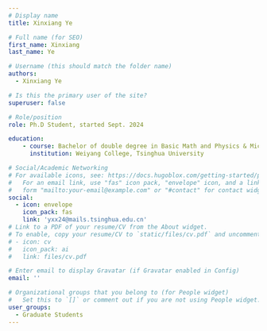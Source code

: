```yaml
---
# Display name
title: Xinxiang Ye

# Full name (for SEO)
first_name: Xinxiang
last_name: Ye

# Username (this should match the folder name)
authors:
  - Xinxiang Ye

# Is this the primary user of the site?
superuser: false

# Role/position
role: Ph.D Student, started Sept. 2024

education:
    - course: Bachelor of double degree in Basic Math and Physics & Microelectronic Engineering
      institution: Weiyang College, Tsinghua University

# Social/Academic Networking
# For available icons, see: https://docs.hugoblox.com/getting-started/page-builder/#icons
#   For an email link, use "fas" icon pack, "envelope" icon, and a link in the
#   form "mailto:your-email@example.com" or "#contact" for contact widget.
social:
  - icon: envelope
    icon_pack: fas
    link: 'yxx24@mails.tsinghua.edu.cn'
# Link to a PDF of your resume/CV from the About widget.
# To enable, copy your resume/CV to `static/files/cv.pdf` and uncomment the lines below.
# - icon: cv
#   icon_pack: ai
#   link: files/cv.pdf

# Enter email to display Gravatar (if Gravatar enabled in Config)
email: ''

# Organizational groups that you belong to (for People widget)
#   Set this to `[]` or comment out if you are not using People widget.
user_groups:
  - Graduate Students
---
```

